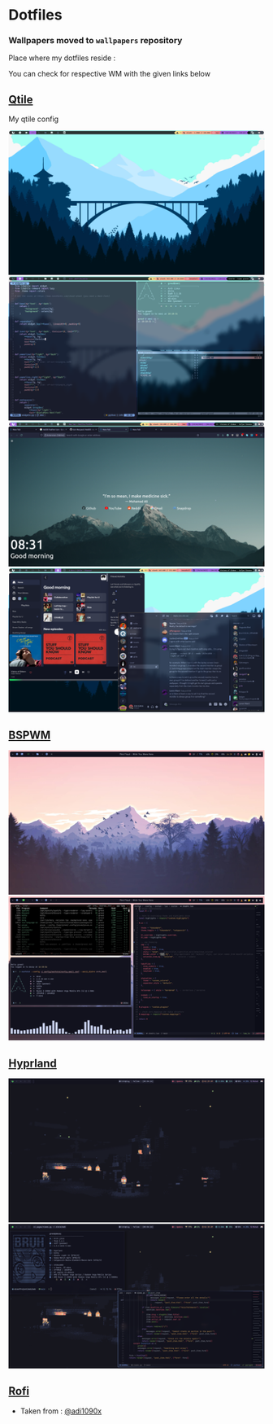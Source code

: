 # Dotfiles

### Wallpapers moved to `wallpapers` repository

Place where my dotfiles reside :

You can check for respective WM with the given links below

## [Qtile](https://github.com/greeid/.dotfiles/tree/main/qtile/.config/qtile)

My qtile config

![Qtile2](./qtile/.config/qtile/.screenshots/Qtile2.png)
![Qtile](./qtile/.config/qtile/./.screenshots/qtile.png)
![firefox](./qtile/.config/qtile/./.screenshots/firefox.png)
![spotify](./qtile/.config/qtile/./.screenshots/spotify.png)

## [BSPWM](https://github.com/greeid/.dotfiles/tree/main/bspwm/.config/bspwm)

![bspwm1](./bspwm/.config/bspwm/.screenshots/bspdesktop.png)
![bspwm1](./bspwm/.config/bspwm/.screenshots/bspwf.png)

## [Hyprland](https://github.com/greeid/.dotfiles/tree/main/hypr/.config/hypr)

![hypr1](./hypr/.config/hypr/.screenshots/td-desktop.png)
![hypr2](./hypr/.config/hypr/.screenshots/td-fetch_vi.png)

## [Rofi](./rofi/.config/rofi/)

- Taken from : [@adi1090x](https://github.com/adi1090x/rofi)
